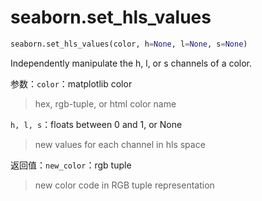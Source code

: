 # seaborn.set_hls_values

```py
seaborn.set_hls_values(color, h=None, l=None, s=None)
```

Independently manipulate the h, l, or s channels of a color.

参数：`color`：matplotlib color

> hex, rgb-tuple, or html color name

`h, l, s`：floats between 0 and 1, or None

> new values for each channel in hls space


返回值：`new_color`：rgb tuple

> new color code in RGB tuple representation

